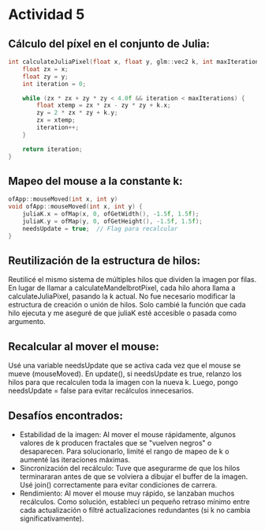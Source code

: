# Actividad 5
## Cálculo del píxel en el conjunto de Julia:
``` cpp
int calculateJuliaPixel(float x, float y, glm::vec2 k, int maxIterations) {
    float zx = x;
    float zy = y;
    int iteration = 0;

    while (zx * zx + zy * zy < 4.0f && iteration < maxIterations) {
        float xtemp = zx * zx - zy * zy + k.x;
        zy = 2 * zx * zy + k.y;
        zx = xtemp;
        iteration++;
    }

    return iteration;
}
```
## Mapeo del mouse a la constante k:
``` cpp
ofApp::mouseMoved(int x, int y)
void ofApp::mouseMoved(int x, int y) {
    juliaK.x = ofMap(x, 0, ofGetWidth(), -1.5f, 1.5f);
    juliaK.y = ofMap(y, 0, ofGetHeight(), -1.5f, 1.5f);
    needsUpdate = true;  // Flag para recalcular
}
``` 
## Reutilización de la estructura de hilos:
Reutilicé el mismo sistema de múltiples hilos que dividen la imagen por filas. En lugar de llamar a calculateMandelbrotPixel, cada hilo ahora llama a calculateJuliaPixel, pasando la k actual. No fue necesario modificar la estructura de creación o unión de hilos. Solo cambié la función que cada hilo ejecuta y me aseguré de que juliaK esté accesible o pasada como argumento.
## Recalcular al mover el mouse:
Usé una variable needsUpdate que se activa cada vez que el mouse se mueve (mouseMoved). En update(), si needsUpdate es true, relanzo los hilos para que recalculen toda la imagen con la nueva k. Luego, pongo needsUpdate = false para evitar recálculos innecesarios.
## Desafíos encontrados:
* Estabilidad de la imagen: Al mover el mouse rápidamente, algunos valores de k producen fractales que se "vuelven negros" o desaparecen. Para solucionarlo, limité el rango de mapeo de k o aumenté las iteraciones máximas.
* Sincronización del recálculo: Tuve que asegurarme de que los hilos terminararan antes de que se volviera a dibujar el buffer de la imagen. Usé join() correctamente para evitar condiciones de carrera.
* Rendimiento: Al mover el mouse muy rápido, se lanzaban muchos recálculos. Como solución, establecí un pequeño retraso mínimo entre cada actualización o filtré actualizaciones redundantes (si k no cambia significativamente).
